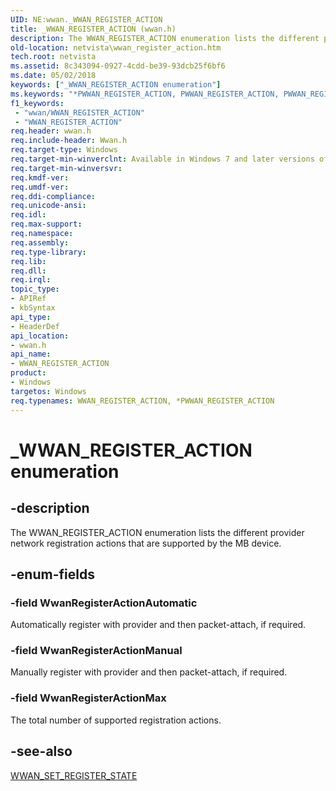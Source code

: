 ```yaml
---
UID: NE:wwan._WWAN_REGISTER_ACTION
title: _WWAN_REGISTER_ACTION (wwan.h)
description: The WWAN_REGISTER_ACTION enumeration lists the different provider network registration actions that are supported by the MB device.
old-location: netvista\wwan_register_action.htm
tech.root: netvista
ms.assetid: 8c343094-0927-4cdd-be39-93dcb25f6bf6
ms.date: 05/02/2018
keywords: ["_WWAN_REGISTER_ACTION enumeration"]
ms.keywords: "*PWWAN_REGISTER_ACTION, PWWAN_REGISTER_ACTION, PWWAN_REGISTER_ACTION enumeration pointer [Network Drivers Starting with Windows Vista], WWAN_REGISTER_ACTION, WWAN_REGISTER_ACTION enumeration [Network Drivers Starting with Windows Vista], WwanRef_27e66042-089c-435b-b255-d01e1ddebb5f.xml, WwanRegisterActionAutomatic, WwanRegisterActionManual, WwanRegisterActionMax, _WWAN_REGISTER_ACTION, netvista.wwan_register_action, wwan/PWWAN_REGISTER_ACTION, wwan/WWAN_REGISTER_ACTION, wwan/WwanRegisterActionAutomatic, wwan/WwanRegisterActionManual, wwan/WwanRegisterActionMax"
f1_keywords:
 - "wwan/WWAN_REGISTER_ACTION"
 - "WWAN_REGISTER_ACTION"
req.header: wwan.h
req.include-header: Wwan.h
req.target-type: Windows
req.target-min-winverclnt: Available in Windows 7 and later versions of Windows.
req.target-min-winversvr: 
req.kmdf-ver: 
req.umdf-ver: 
req.ddi-compliance: 
req.unicode-ansi: 
req.idl: 
req.max-support: 
req.namespace: 
req.assembly: 
req.type-library: 
req.lib: 
req.dll: 
req.irql: 
topic_type:
- APIRef
- kbSyntax
api_type:
- HeaderDef
api_location:
- wwan.h
api_name:
- WWAN_REGISTER_ACTION
product:
- Windows
targetos: Windows
req.typenames: WWAN_REGISTER_ACTION, *PWWAN_REGISTER_ACTION
---
```


# _WWAN_REGISTER_ACTION enumeration


## -description


The WWAN_REGISTER_ACTION enumeration lists the different provider network registration actions that
  are supported by the MB device.


## -enum-fields




### -field WwanRegisterActionAutomatic

Automatically register with provider and then packet-attach, if required.


### -field WwanRegisterActionManual

Manually register with provider and then packet-attach, if required.


### -field WwanRegisterActionMax

The total number of supported registration actions.


## -see-also




<a href="https://docs.microsoft.com/windows-hardware/drivers/ddi/wwan/ns-wwan-_wwan_set_register_state">WWAN_SET_REGISTER_STATE</a>
 

 

